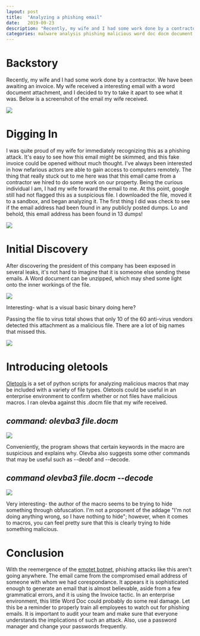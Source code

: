```yaml
---
layout: post
title:  "Analyzing a phishing email"
date:   2019-09-23
description: "Recently, my wife and I had some work done by a contractor. We have been awaiting an invoice. My wife received a interesting email with a word document attachment, and I decided to try to take it apart to see what it was."
categories: malware analysis phishing malicious word doc docm document
---
```


Backstory
=========

Recently, my wife and I had some work done by a contractor. We have been awaiting an invoice. My wife received a interesting email with a word document attachment,
and I decided to try to take it apart to see what it was.
Below is a screenshot of the email my wife received.

<img src="https://werdinfosec.com/images/2019-09-23/image1.png" class="centered" />

Digging In
============

I was quite proud of my wife for immediately recognizing this as a phishing attack. It's easy to see how this email might be skimmed, and this fake invoice could be opened without much thought.
I've always been interested in how nefarious actors are able to gain access to computers remotely.
The thing that really stuck out to me here was that this email came from a contractor we hired to do some work on our property. Being the curious individual I am, I had my wife forward the email to me.
At this point, google still had not flagged this as a suspicious file. I downloaded the file, moved it to a sandbox, and began analyzing it.
The first thing I did was check to see if the email address had been found in any publicly posted dumps.
Lo and behold, this email address has been found in 13 dumps!

<img src="https://werdinfosec.com/images/2019-09-23/image2.png" class="centered" />  

Initial Discovery
=================

After discovering the president of this company has been exposed in several leaks, it's not hard to imagine that it is someone else sending these emails.
A Word document can be unzipped, which may shed some light onto the inner workings of the file.

<img src="https://werdinfosec.com/images/2019-09-23/image3.png" class="centered" />

Interesting- what is a visual basic binary doing here?

Passing the file to virus total shows that only 10 of the 60 anti-virus vendors detected this attachment as a malicious file.
There are a lot of big names that missed this.

<img src="https://werdinfosec.com/images/2019-09-23/image4.png" class="centered" />

Introducing oletools
====================

[Oletools] is a set of python scripts for analyzing malicious macros that may be included with a variety of file types.
Oletools could be useful in an enterprise environment to confirm whether or not files have malicious macros.
I ran olevba against this .docm file that my wife received.

*command: olevba3 file.docm*
---------------------------
<img src="https://werdinfosec.com/images/2019-09-23/image5.png" class="centered" />

Conveniently, the program shows that certain keywords in the macro are suspicious and explains why. Olevba also suggests some other commands that may be useful such as --deobf and --decode.

*command olevba3 file.docm --decode*
------------------------------------
<img src="https://werdinfosec.com/images/2019-09-23/image6.png" class="centered" />

Very interesting- the author of the macro seems to be trying to hide something through obfuscation. I'm not a proponent of the addage "I'm not doing anything wrong, so I have nothing to hide";
however, when it comes to macros, you can feel pretty sure that this is clearly trying to hide something malicious.

Conclusion
==========

With the reemergence of the [emotet botnet], phishing attacks like this aren't going anywhere. The email came from the compromised email address of someone with whom we had corespondance.
It appears it is sophisticated enough to generate an email that is almost believable, aside from a few grammatical errors, and it is using the Invoice tactic.
In an enterprise environment, this little Word Doc could probably do some real damage. Let this be a reminder to properly train all employees to watch out for phishing emails.
It is important to audit your team and make sure that everyone understands the implications of such an attack. Also, use a password manager and change your passwords frequently.

[oletools]: https://github.com/decalage2/oletools/wiki/Install
[emotet botnet]: https://en.wikipedia.org/wiki/Emotet
